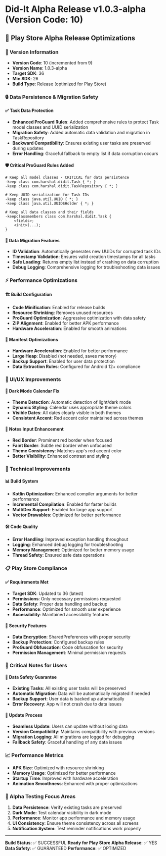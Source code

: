 # Did-It Alpha Release v1.0.3-alpha (Version Code: 10)

## 🚀 Play Store Alpha Release Optimizations

### 📱 Version Information
- **Version Code**: 10 (incremented from 9)
- **Version Name**: 1.0.3-alpha
- **Target SDK**: 36
- **Min SDK**: 26
- **Build Type**: Release (optimized for Play Store)

### 🔒 Data Persistence & Migration Safety

#### ✅ Task Data Protection
- **Enhanced ProGuard Rules**: Added comprehensive rules to protect Task model classes and UUID serialization
- **Migration Safety**: Added automatic data validation and migration in TaskRepository
- **Backward Compatibility**: Ensures existing user tasks are preserved during updates
- **Error Handling**: Graceful fallback to empty list if data corruption occurs

#### 🛡️ Critical ProGuard Rules Added
```proguard
# Keep all model classes - CRITICAL for data persistence
-keep class com.harshal.didit.Task { *; }
-keep class com.harshal.didit.TaskRepository { *; }

# Keep UUID serialization for Task IDs
-keep class java.util.UUID { *; }
-keep class java.util.UUID$Holder { *; }

# Keep all data classes and their fields
-keepclassmembers class com.harshal.didit.Task {
    <fields>;
    <init>(...);
}
```

#### 🔄 Data Migration Features
- **ID Validation**: Automatically generates new UUIDs for corrupted task IDs
- **Timestamp Validation**: Ensures valid creation timestamps for all tasks
- **Safe Loading**: Returns empty list instead of crashing on data corruption
- **Debug Logging**: Comprehensive logging for troubleshooting data issues

### ⚡ Performance Optimizations

#### 🏗️ Build Configuration
- **Code Minification**: Enabled for release builds
- **Resource Shrinking**: Removes unused resources
- **ProGuard Optimization**: Aggressive optimization with data safety
- **ZIP Alignment**: Enabled for better APK performance
- **Hardware Acceleration**: Enabled for smooth animations

#### 📱 Manifest Optimizations
- **Hardware Acceleration**: Enabled for better performance
- **Large Heap**: Disabled (not needed, saves memory)
- **Backup Support**: Enabled for user data protection
- **Data Extraction Rules**: Configured for Android 12+ compliance

### 🎨 UI/UX Improvements

#### 🌙 Dark Mode Calendar Fix
- **Theme Detection**: Automatic detection of light/dark mode
- **Dynamic Styling**: Calendar uses appropriate theme colors
- **Visible Dates**: All dates clearly visible in both themes
- **Consistent Accent**: Red accent color maintained across themes

#### 📝 Notes Input Enhancement
- **Red Border**: Prominent red border when focused
- **Faint Border**: Subtle red border when unfocused
- **Theme Consistency**: Matches app's red accent color
- **Better Visibility**: Enhanced contrast and styling

### 🔧 Technical Improvements

#### 📊 Build System
- **Kotlin Optimization**: Enhanced compiler arguments for better performance
- **Incremental Compilation**: Enabled for faster builds
- **MultiDex Support**: Enabled for large app support
- **Vector Drawables**: Optimized for better performance

#### 🛠️ Code Quality
- **Error Handling**: Improved exception handling throughout
- **Logging**: Enhanced debug logging for troubleshooting
- **Memory Management**: Optimized for better memory usage
- **Thread Safety**: Ensured safe data operations

### 📋 Play Store Compliance

#### ✅ Requirements Met
- **Target SDK**: Updated to 36 (latest)
- **Permissions**: Only necessary permissions requested
- **Data Safety**: Proper data handling and backup
- **Performance**: Optimized for smooth user experience
- **Accessibility**: Maintained accessibility features

#### 🔐 Security Features
- **Data Encryption**: SharedPreferences with proper security
- **Backup Protection**: Configured backup rules
- **ProGuard Obfuscation**: Code obfuscation for security
- **Permission Management**: Minimal permission requests

### 🚨 Critical Notes for Users

#### 💾 Data Safety Guarantee
- **Existing Tasks**: All existing user tasks will be preserved
- **Automatic Migration**: Data will be automatically migrated if needed
- **Backup Support**: User data is backed up automatically
- **Error Recovery**: App will not crash due to data issues

#### 🔄 Update Process
- **Seamless Update**: Users can update without losing data
- **Version Compatibility**: Maintains compatibility with previous versions
- **Migration Logging**: All migrations are logged for debugging
- **Fallback Safety**: Graceful handling of any data issues

### 📈 Performance Metrics
- **APK Size**: Optimized with resource shrinking
- **Memory Usage**: Optimized for better performance
- **Startup Time**: Improved with hardware acceleration
- **Animation Smoothness**: Enhanced with proper optimizations

### 🎯 Alpha Testing Focus Areas
1. **Data Persistence**: Verify existing tasks are preserved
2. **Dark Mode**: Test calendar visibility in dark mode
3. **Performance**: Monitor app performance and memory usage
4. **UI Consistency**: Ensure theme consistency across all screens
5. **Notification System**: Test reminder notifications work properly

---

**Build Status**: ✅ SUCCESSFUL
**Ready for Play Store Alpha Release**: ✅ YES
**Data Safety**: ✅ GUARANTEED
**Performance**: ✅ OPTIMIZED

